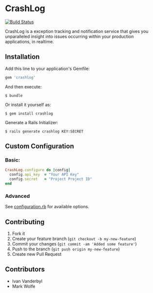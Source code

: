 # CrashLog

[![Build Status](https://secure.travis-ci.org/crashlog/crashlog.png)](http://travis-ci.org/crashlog/crashlog)

CrashLog is a exception tracking and notification service that gives you unparalleled
insight into issues occurring within your production applications, in realtime.

## Installation

Add this line to your application's Gemfile:

```ruby
gem 'crashlog'
```

And then execute:

    $ bundle

Or install it yourself as:

    $ gem install crashlog

Generate a Rails Initializer:

    $ rails generate crashlog KEY:SECRET

## Custom Configuration

### Basic:

```ruby
CrashLog.configure do |config|
  config.api_key  = "Your API Key"
  config.secret   = "Project Project ID"
end
```

### Advanced

See [configuration.rb](/lib/crash_log/configuration.rb)
for available options.

## Contributing

1. Fork it
2. Create your feature branch (`git checkout -b my-new-feature`)
3. Commit your changes (`git commit -am 'Added some feature'`)
4. Push to the branch (`git push origin my-new-feature`)
5. Create new Pull Request

## Contributors

- Ivan Vanderbyl
- Mark Wolfe
